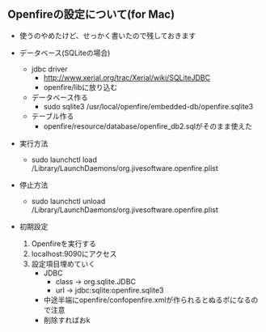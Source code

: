 Openfireの設定について(for Mac)
------------------------------

* 使うのやめたけど、せっかく書いたので残しておきます

* データベース(SQLiteの場合)
    * jdbc driver
        * http://www.xerial.org/trac/Xerial/wiki/SQLiteJDBC
        * openfire/libに放り込む
    * データベース作る
        * sudo sqlite3 /usr/local/openfire/embedded-db/openfire.sqlite3
    * テーブル作る
        * openfire/resource/database/openfire_db2.sqlがそのまま使えた

* 実行方法
    * sudo launchctl load /Library/LaunchDaemons/org.jivesoftware.openfire.plist
* 停止方法
    * sudo launchctl unload /Library/LaunchDaemons/org.jivesoftware.openfire.plist

* 初期設定
    1. Openfireを実行する
    2. localhost:9090にアクセス
    3. 設定項目埋めていく
        * JDBC
            * class -> org.sqlite.JDBC
            * url -> jdbc:sqlite:openfire.sqlite3
        * 中途半端にopenfire/confopenfire.xmlが作られるとぬるポになるので注意
        * 削除すればおk